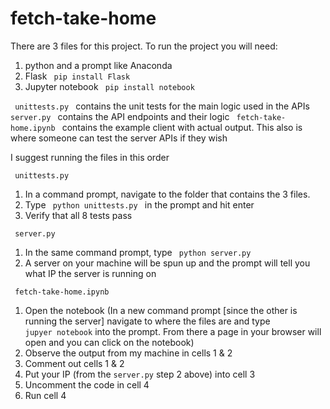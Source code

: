 # fetch-take-home
 
There are 3 files for this project. To run the project you will need:
1. python and a prompt like Anaconda
2. Flask <code> pip install Flask </code>
3. Jupyter notebook <code> pip install notebook </code>

<code> unittests.py </code> contains the unit tests for the main logic used in the APIs
<code> server.py </code> contains the API endpoints and their logic
<code> fetch-take-home.ipynb </code> contains the example client with actual output. This also is where someone can test the server APIs if they wish

I suggest running the files in this order

<code> unittests.py </code>
1. In a command prompt, navigate to the folder that contains the 3 files.
2. Type <code> python unittests.py </code> in the prompt and hit enter
3. Verify that all 8 tests pass

<code> server.py </code>
1. In the same command prompt, type <code> python server.py </code>
2. A server on your machine will be spun up and the prompt will tell you what IP the server is running on

 <code> fetch-take-home.ipynb </code>
 1. Open the notebook (In a new command prompt [since the other is running the server] navigate to where the files are and type <code> jupyer notebook</code> into the prompt. From there a page in your browser will open and you can click on the notebook)
 2. Observe the output from my machine in cells 1 & 2
 4. Comment out cells 1 & 2
 5. Put your IP (from the <code>server.py</code> step 2 above) into cell 3
 6. Uncomment the code in cell 4
 7. Run cell 4

